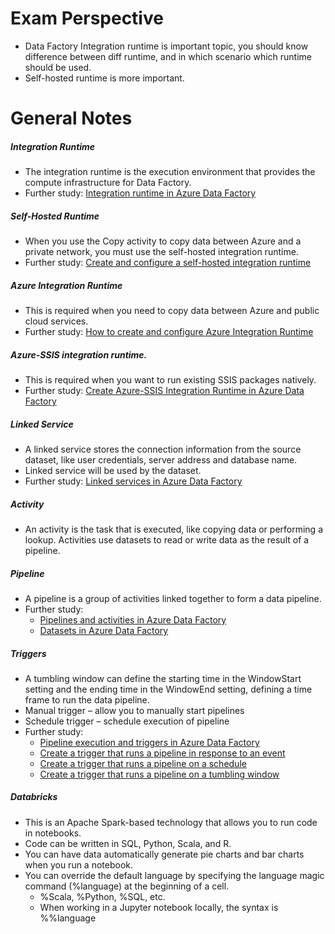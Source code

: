 # Exam Perspective
- Data Factory Integration runtime is important topic, you should know difference between diff runtime, and in which scenario which runtime should be used.
- Self-hosted runtime is more important.

# General Notes

##### Integration Runtime
- The integration runtime is the execution environment that provides the compute infrastructure for Data Factory.
- Further study: [Integration runtime in Azure Data Factory](https://docs.microsoft.com/en-us/azure/data-factory/concepts-integration-runtime)

##### Self-Hosted Runtime
- When you use the Copy activity to copy data between Azure and a private network, you must use the self-hosted integration runtime.
- Further study: [Create and configure a self-hosted integration runtime](https://docs.microsoft.com/en-us/azure/data-factory/create-self-hosted-integration-runtime)

##### Azure Integration Runtime
- This is required when you need to copy data between Azure and public cloud services.
- Further study: [How to create and configure Azure Integration Runtime](https://docs.microsoft.com/en-us/azure/data-factory/create-azure-integration-runtime)

##### Azure-SSIS integration runtime.
- This is required when you want to run existing SSIS packages natively.
- Further study: [Create Azure-SSIS Integration Runtime in Azure Data Factory](https://docs.microsoft.com/en-us/azure/data-factory/create-azure-ssis-integration-runtime)  
  

##### Linked Service
- A linked service stores the connection information from the source dataset, like user credentials, server address and database name.
- Linked service will be used by the dataset.
- Further study: [Linked services in Azure Data Factory](https://docs.microsoft.com/en-us/azure/data-factory/concepts-linked-services)

##### Activity
- An activity is the task that is executed, like copying data or performing a lookup. Activities use datasets to read or write data as the result of a pipeline.

##### Pipeline
- A pipeline is a group of activities linked together to form a data pipeline.
- Further study:
	- [Pipelines and activities in Azure Data Factory](https://docs.microsoft.com/en-us/azure/data-factory/concepts-pipelines-activities)
	- [Datasets in Azure Data Factory](https://docs.microsoft.com/en-us/azure/data-factory/concepts-datasets-linked-services)

##### Triggers
- A tumbling window can define the starting time in the WindowStart setting and the ending time in the WindowEnd setting, defining a time frame to run the data pipeline.
- Manual trigger – allow you to manually start pipelines
- Schedule trigger – schedule execution of pipeline
- Further study:
	- [Pipeline execution and triggers in Azure Data Factory](https://docs.microsoft.com/en-us/azure/data-factory/concepts-pipeline-execution-triggers)
	- [Create a trigger that runs a pipeline in response to an event](https://docs.microsoft.com/en-us/azure/data-factory/how-to-create-event-trigger)  
	- [Create a trigger that runs a pipeline on a schedule](https://docs.microsoft.com/en-us/azure/data-factory/how-to-create-schedule-trigger)  
	- [Create a trigger that runs a pipeline on a tumbling window](https://docs.microsoft.com/en-us/azure/data-factory/how-to-create-tumbling-window-trigger)

##### Databricks
- This is an Apache Spark-based technology that allows you to run code in notebooks.
- Code can be written in SQL, Python, Scala, and R.
- You can have data automatically generate pie charts and bar charts when you run a notebook.
- You can override the default language by specifying the language magic command (%language) at the beginning of a cell.
	- %Scala, %Python, %SQL, etc.
	- When working in a Jupyter notebook locally, the syntax is %%language
